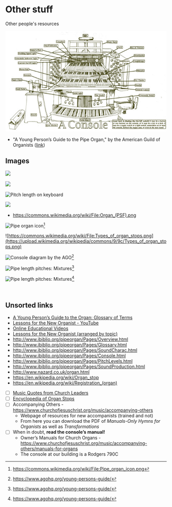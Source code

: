 # Other stuff
Other people's resources

![Diagram of an organ console and its labeled parts](/assets/img/console.jpg)

- "A Young Person’s Guide to the Pipe Organ," by the American Guild of Organists ([link](https://www.agohq.org/young-persons-guide/))


## Images

![](https://upload.wikimedia.org/wikipedia/commons/1/15/PlanConsoleOrgue.svg)

![](http://www.ibiblio.org/pipeorgan/Pages/AllPitchLevels.JPG)

![Pitch length on keyboard](https://upload.wikimedia.org/wikipedia/en/1/18/Organ_keyboard_unision_pitch_layout.png)

![](https://upload.wikimedia.org/wikipedia/commons/b/b9/Organ_%28PSF%29.png)
- https://commons.wikimedia.org/wiki/File:Organ_(PSF).png

![Pipe organ icon](https://upload.wikimedia.org/wikipedia/commons/d/de/Pipe_organ_icon.png)[^2]

[^2]: https://commons.wikimedia.org/wiki/File:Pipe_organ_icon.png

![https://commons.wikimedia.org/wiki/File:Types_of_organ_stops.png](https://upload.wikimedia.org/wikipedia/commons/9/9c/Types_of_organ_stops.png)

![Console diagram by the AGO](https://www.agohq.org/wp-content/uploads/2014/09/console.jpg)[^1]

[^1]: https://www.agohq.org/young-persons-guide/

![Pipe length pitches: Mixtures](https://www.agohq.org/wp-content/uploads/2015/08/range2-e1439840552201.gif)[^1]

![Pipe length pitches: Mixtures](https://www.agohq.org/wp-content/uploads/2014/09/sound.gif)[^1]

![]()
![]()
![]()

## Unsorted links
- [A Young Person’s Guide to the Organ: Glossary of Terms](https://www.agohq.org/young-persons-guide-glossary-of-terms/)
- [Lessons for the New Organist - YouTube](https://www.youtube.com/playlist?list=PLSJ9JGlhsPJuklW5F3yEQSXhpJzPgAJcL)
- [Online Educational Videos](https://www.agohq.org/online-educational-resources/)
- [Lessons for the New Organist (arranged by topic)](https://www.agohq.org/lessons-for-the-new-organist-arranged-by-topic/)
- http://www.ibiblio.org/pipeorgan/Pages/Overview.html
- http://www.ibiblio.org/pipeorgan/Pages/Glossary.html
- http://www.ibiblio.org/pipeorgan/Pages/SoundCharac.html
- http://www.ibiblio.org/pipeorgan/Pages/Console.html
- http://www.ibiblio.org/pipeorgan/Pages/PitchLevels.html
- http://www.ibiblio.org/pipeorgan/Pages/SoundProduction.html
- http://www.nazard.co.uk/organ.html
- https://en.wikipedia.org/wiki/Organ_stop
- https://en.wikipedia.org/wiki/Registration_(organ)
- [ ] [Music Quotes from Church Leaders](https://www.churchofjesuschrist.org/music/resources/music-quotes)
- [ ] [Encyclopedia of Organ Stops](https://organstops.com)
- [ ] Accompanying Others - https://www.churchofjesuschrist.org/music/accompanying-others
	* Webpage of resources for new accompanists (trained and not)
	* From here you can download the PDF of *Manuals-Only Hymns for Organists* as well as *Transformations*
- [ ] When in doubt, **read the console’s manual!**
	* Owner’s Manuals for Church Organs - https://www.churchofjesuschrist.org/music/accompanying-others/manuals-for-organs
	* The console at our building is a Rodgers 790C
